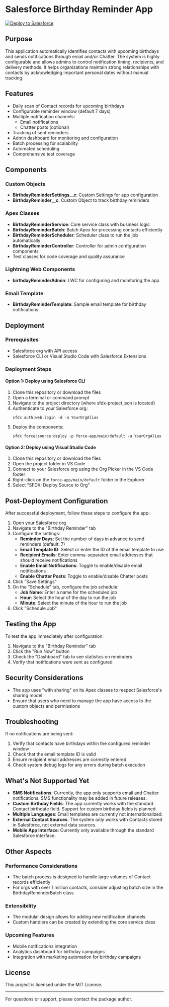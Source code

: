 # Salesforce Birthday Reminder App

[![Deploy to Salesforce](https://raw.githubusercontent.com/afawcett/githubsfdeploy/master/deploy.png)](https://githubsfdeploy.herokuapp.com)

## Purpose

This application automatically identifies contacts with upcoming birthdays and sends notifications through email and/or Chatter. The system is highly configurable and allows admins to control notification timing, recipients, and delivery methods. It helps organizations maintain strong relationships with contacts by acknowledging important personal dates without manual tracking.

## Features

- Daily scan of Contact records for upcoming birthdays
- Configurable reminder window (default 7 days)
- Multiple notification channels:
  - Email notifications
  - Chatter posts (optional)
- Tracking of sent reminders
- Admin dashboard for monitoring and configuration
- Batch processing for scalability
- Automated scheduling
- Comprehensive test coverage

## Components

### Custom Objects
- **BirthdayReminderSettings__c**: Custom Settings for app configuration
- **BirthdayReminder__c**: Custom Object to track birthday reminders

### Apex Classes
- **BirthdayReminderService**: Core service class with business logic
- **BirthdayReminderBatch**: Batch Apex for processing contacts efficiently
- **BirthdayReminderScheduler**: Scheduler class to run the job automatically
- **BirthdayReminderController**: Controller for admin configuration components
- Test classes for code coverage and quality assurance

### Lightning Web Components
- **birthdayReminderAdmin**: LWC for configuring and monitoring the app

### Email Template
- **BirthdayReminderTemplate**: Sample email template for birthday notifications

## Deployment

### Prerequisites
- Salesforce org with API access
- Salesforce CLI or Visual Studio Code with Salesforce Extensions

### Deployment Steps

#### Option 1: Deploy using Salesforce CLI

1. Clone this repository or download the files
2. Open a terminal or command prompt
3. Navigate to the project directory (where sfdx-project.json is located)
4. Authenticate to your Salesforce org:
   ```
   sfdx auth:web:login -d -a YourOrgAlias
   ```
5. Deploy the components:
   ```
   sfdx force:source:deploy -p force-app/main/default -u YourOrgAlias
   ```

#### Option 2: Deploy using Visual Studio Code

1. Clone this repository or download the files
2. Open the project folder in VS Code
3. Connect to your Salesforce org using the Org Picker in the VS Code footer
4. Right-click on the `force-app/main/default` folder in the Explorer
5. Select "SFDX: Deploy Source to Org"

## Post-Deployment Configuration

After successful deployment, follow these steps to configure the app:

1. Open your Salesforce org
2. Navigate to the "Birthday Reminder" tab
3. Configure the settings:
   - **Reminder Days**: Set the number of days in advance to send reminders (default: 7)
   - **Email Template ID**: Select or enter the ID of the email template to use
   - **Recipient Emails**: Enter comma-separated email addresses that should receive notifications
   - **Enable Email Notifications**: Toggle to enable/disable email notifications
   - **Enable Chatter Posts**: Toggle to enable/disable Chatter posts
4. Click "Save Settings"
5. On the "Schedule" tab, configure the job schedule:
   - **Job Name**: Enter a name for the scheduled job
   - **Hour**: Select the hour of the day to run the job
   - **Minute**: Select the minute of the hour to run the job
6. Click "Schedule Job"

## Testing the App

To test the app immediately after configuration:

1. Navigate to the "Birthday Reminder" tab
2. Click the "Run Now" button
3. Check the "Dashboard" tab to see statistics on reminders
4. Verify that notifications were sent as configured

## Security Considerations

- The app uses "with sharing" on its Apex classes to respect Salesforce's sharing model
- Ensure that users who need to manage the app have access to the custom objects and permissions

## Troubleshooting

If no notifications are being sent:
1. Verify that contacts have birthdays within the configured reminder window
2. Check that the email template ID is valid
3. Ensure recipient email addresses are correctly entered
4. Check system debug logs for any errors during batch execution

## What's Not Supported Yet

- **SMS Notifications**: Currently, the app only supports email and Chatter notifications. SMS functionality may be added in future releases.
- **Custom Birthday Fields**: The app currently works with the standard Contact birthdate field. Support for custom birthday fields is planned.
- **Multiple Languages**: Email templates are currently not internationalized.
- **External Contact Sources**: The system only works with Contacts stored in Salesforce, not external data sources.
- **Mobile App Interface**: Currently only available through the standard Salesforce interface.

## Other Aspects

### Performance Considerations
- The batch process is designed to handle large volumes of Contact records efficiently
- For orgs with over 1 million contacts, consider adjusting batch size in the BirthdayReminderBatch class

### Extensibility
- The modular design allows for adding new notification channels
- Custom handlers can be created by extending the core service class

### Upcoming Features
- Mobile notifications integration
- Analytics dashboard for birthday campaigns
- Integration with marketing automation for birthday campaigns

## License

This project is licensed under the MIT License.

---

For questions or support, please contact the package author.
